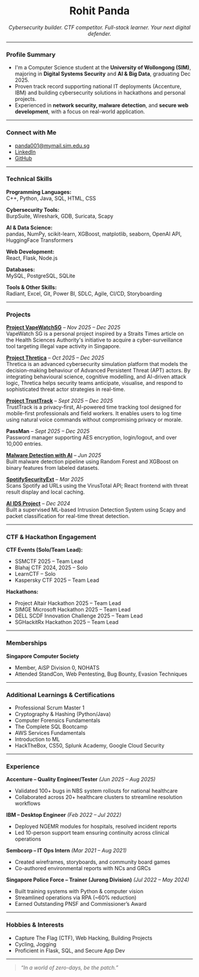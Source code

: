 <h1 align="center">Rohit Panda</h1>

<p align="center">
  <em>Cybersecurity builder. CTF competitor. Full-stack learner. Your next digital defender.</em>
</p>

---

### Profile Summary

- I'm a Computer Science student at the **University of Wollongong (SIM)**, majoring in **Digital Systems Security** and **AI & Big Data**, graduating Dec 2025.
- Proven track record supporting national IT deployments (Accenture, IBM) and building cybersecurity solutions in hackathons and personal projects.
- Experienced in **network security, malware detection**, and **secure web development**, with a focus on real-world application.

---

### Connect with Me

-  [panda001@mymail.sim.edu.sg](mailto:panda001@mymail.sim.edu.sg)
-  [LinkedIn](https://www.linkedin.com/in/rohit-panda/)
-  [GitHub](https://github.com/Roh00t)

---

### Technical Skills

**Programming Languages:**  
C++, Python, Java, SQL, HTML, CSS

**Cybersecurity Tools:**  
BurpSuite, Wireshark, GDB, Suricata, Scapy

**AI & Data Science:**  
pandas, NumPy, scikit-learn, XGBoost, matplotlib, seaborn, OpenAI API, HuggingFace Transformers

**Web Development:**  
React, Flask, Node.js

**Databases:**  
MySQL, PostgreSQL, SQLite

**Tools & Other Skills:**  
Radiant, Excel, Git, Power BI, SDLC, Agile, CI/CD, Storyboarding

---

### Projects

**[Project VapeWatchSG](https://github.com/Roh00t/PersonalProjects/blob/main/VapeWatchSG/readme.md)** – *Nov 2025 – Dec 2025*  
VapeWatch SG is a personal project inspired by a Straits Times article on the Health Sciences Authority's initiative to acquire a cyber-surveillance tool targeting illegal vape activity in Singapore.

**[Project Thretica](https://github.com/Roh00t/PersonalProjects/blob/main/Project%20Thretica/readme.md)** – *Oct 2025 – Dec 2025*  
Thretica is an advanced cybersecurity simulation platform that models the decision-making behaviour of Advanced Persistent Threat (APT) actors. By integrating behavioural science, cognitive modelling, and AI-driven attack logic, Thretica helps security teams anticipate, visualise, and respond to sophisticated threat actor strategies in real-time.

**[Project TrustTrack](https://github.com/Roh00t/PersonalProjects/blob/main/TrustTrack_WPHDigital/readme.md)** – *Sept 2025 – Dec 2025*  
TrustTrack is a privacy-first, AI-powered time tracking tool designed for mobile-first professionals and field workers. It enables users to log time using natural voice commands without compromising privacy or morale.

**PassMan** – *Sept 2025 – Dec 2025*  
Password manager supporting AES encryption, login/logout, and over 10,000 entries.

**[Malware Detection with AI](https://github.com/Roh00t/PersonalProjects/tree/main/Malware_Detection_With_AI)** – *Jun 2025*  
Built malware detection pipeline using Random Forest and XGBoost on binary features from labeled datasets.

**[SpotifySecurityExt](https://github.com/Roh00t/PersonalProjects/tree/main/SpotifySecurityExt)** – *Mar 2025*  
Scans Spotify ad URLs using the VirusTotal API; React frontend with threat result display and local caching.

**[AI IDS Project](https://github.com/Roh00t/PersonalProjects/tree/main/AI_IDS_Project)** – *Dec 2024*  
Built a supervised ML-based Intrusion Detection System using Scapy and packet classification for real-time threat detection.

---

### CTF & Hackathon Engagement

**CTF Events (Solo/Team Lead):**
- SSMCTF 2025 – Team Lead  
- Blahaj CTF 2024, 2025 – Solo  
- LearnCTF – Solo  
- Kaspersky CTF 2025 – Team Lead

**Hackathons:**
- Project Altair Hackathon 2025 – Team Lead  
- SIMGE Microsoft Hackathon 2025 – Team Lead  
- DELL SCDF Innovation Challenge 2025 – Team Lead  
- SGHackitRx Hackathon 2025 – Team Lead

---

### Memberships

**Singapore Computer Society**  
- Member, AiSP Division 0, NOHATS  
- Attended StandCon, Web Pentesting, Bug Bounty, Evasion Techniques

---

### Additional Learnings & Certifications
- Professional Scrum Master 1
- Cryptography & Hashing (Python/Java)  
- Computer Forensics Fundamentals  
- The Complete SQL Bootcamp  
- AWS Services Fundamentals  
- Introduction to ML  
- HackTheBox, CS50, Splunk Academy, Google Cloud Security

---

### Experience

**Accenture – Quality Engineer/Tester** *(Jun 2025 – Aug 2025)*  
- Validated 100+ bugs in NBS system rollouts for national healthcare  
- Collaborated across 20+ healthcare clusters to streamline resolution workflows

**IBM – Desktop Engineer** *(Feb 2022 – Jul 2022)*  
- Deployed NGEMR modules for hospitals, resolved incident reports  
- Led 10-person support team ensuring continuity across clinical operations

**Sembcorp – IT Ops Intern** *(Mar 2021 – Aug 2021)*  
- Created wireframes, storyboards, and community board games  
- Co-authored environmental reports with NCs and GRCs

**Singapore Police Force – Trainer (Jurong Division)** *(Jul 2022 – May 2024)*  
- Built training systems with Python & computer vision  
- Streamlined operations via RPA (~60% reduction)  
- Earned Outstanding PNSF and Commissioner’s Award

---

### Hobbies & Interests

- Capture The Flag (CTF), Web Hacking, Building Projects  
- Cycling, Jogging  
- Proficient in Flask, SQL, and Secure App Dev

---

> *“In a world of zero-days, be the patch.”*
